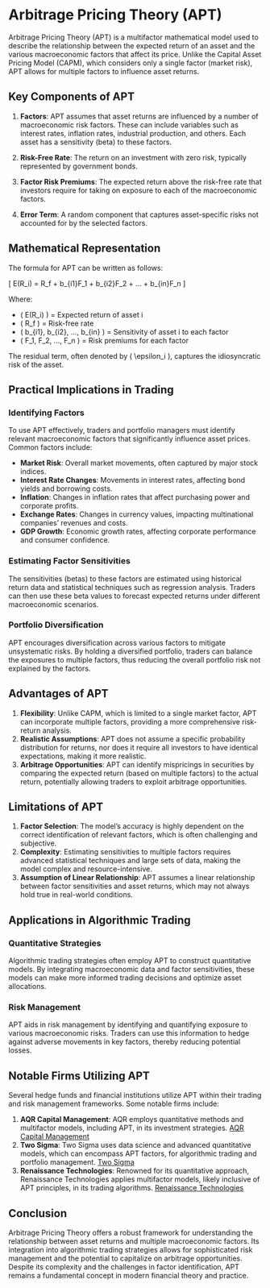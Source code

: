 # Arbitrage Pricing Theory (APT)

Arbitrage Pricing Theory (APT) is a multifactor mathematical model used to describe the relationship between the expected return of an asset and the various macroeconomic factors that affect its price. Unlike the Capital Asset Pricing Model (CAPM), which considers only a single factor (market risk), APT allows for multiple factors to influence asset returns.

## Key Components of APT

1. **Factors**: APT assumes that asset returns are influenced by a number of macroeconomic risk factors. These can include variables such as interest rates, inflation rates, industrial production, and others. Each asset has a sensitivity (beta) to these factors.

2. **Risk-Free Rate**: The return on an investment with zero risk, typically represented by government bonds.

3. **Factor Risk Premiums**: The expected return above the risk-free rate that investors require for taking on exposure to each of the macroeconomic factors.

4. **Error Term**: A random component that captures asset-specific risks not accounted for by the selected factors.

## Mathematical Representation

The formula for APT can be written as follows:

\[ E(R_i) = R_f + b_{i1}F_1 + b_{i2}F_2 + ... + b_{in}F_n \]

Where:
- \( E(R_i) \) = Expected return of asset i
- \( R_f \) = Risk-free rate
- \( b_{i1}, b_{i2}, ..., b_{in} \) = Sensitivity of asset i to each factor
- \( F_1, F_2, ..., F_n \) = Risk premiums for each factor

The residual term, often denoted by \( \epsilon_i \), captures the idiosyncratic risk of the asset.

## Practical Implications in Trading

### Identifying Factors

To use APT effectively, traders and portfolio managers must identify relevant macroeconomic factors that significantly influence asset prices. Common factors include:

- **Market Risk**: Overall market movements, often captured by major stock indices.
- **Interest Rate Changes**: Movements in interest rates, affecting bond yields and borrowing costs.
- **Inflation**: Changes in inflation rates that affect purchasing power and corporate profits.
- **Exchange Rates**: Changes in currency values, impacting multinational companies’ revenues and costs.
- **GDP Growth**: Economic growth rates, affecting corporate performance and consumer confidence.

### Estimating Factor Sensitivities

The sensitivities (betas) to these factors are estimated using historical return data and statistical techniques such as regression analysis. Traders can then use these beta values to forecast expected returns under different macroeconomic scenarios.

### Portfolio Diversification

APT encourages diversification across various factors to mitigate unsystematic risks. By holding a diversified portfolio, traders can balance the exposures to multiple factors, thus reducing the overall portfolio risk not explained by the factors.

## Advantages of APT

1. **Flexibility**: Unlike CAPM, which is limited to a single market factor, APT can incorporate multiple factors, providing a more comprehensive risk-return analysis.
2. **Realistic Assumptions**: APT does not assume a specific probability distribution for returns, nor does it require all investors to have identical expectations, making it more realistic.
3. **Arbitrage Opportunities**: APT can identify mispricings in securities by comparing the expected return (based on multiple factors) to the actual return, potentially allowing traders to exploit arbitrage opportunities.

## Limitations of APT

1. **Factor Selection**: The model’s accuracy is highly dependent on the correct identification of relevant factors, which is often challenging and subjective.
2. **Complexity**: Estimating sensitivities to multiple factors requires advanced statistical techniques and large sets of data, making the model complex and resource-intensive.
3. **Assumption of Linear Relationship**: APT assumes a linear relationship between factor sensitivities and asset returns, which may not always hold true in real-world conditions.

## Applications in Algorithmic Trading

### Quantitative Strategies

Algorithmic trading strategies often employ APT to construct quantitative models. By integrating macroeconomic data and factor sensitivities, these models can make more informed trading decisions and optimize asset allocations.

### Risk Management

APT aids in risk management by identifying and quantifying exposure to various macroeconomic risks. Traders can use this information to hedge against adverse movements in key factors, thereby reducing potential losses.

## Notable Firms Utilizing APT

Several hedge funds and financial institutions utilize APT within their trading and risk management frameworks. Some notable firms include:

1. **AQR Capital Management**: AQR employs quantitative methods and multifactor models, including APT, in its investment strategies. [AQR Capital Management](https://www.aqr.com)
2. **Two Sigma**: Two Sigma uses data science and advanced quantitative models, which can encompass APT factors, for algorithmic trading and portfolio management. [Two Sigma](https://www.twosigma.com)
3. **Renaissance Technologies**: Renowned for its quantitative approach, Renaissance Technologies applies multifactor models, likely inclusive of APT principles, in its trading algorithms. [Renaissance Technologies](https://www.rentec.com)

## Conclusion

Arbitrage Pricing Theory offers a robust framework for understanding the relationship between asset returns and multiple macroeconomic factors. Its integration into algorithmic trading strategies allows for sophisticated risk management and the potential to capitalize on arbitrage opportunities. Despite its complexity and the challenges in factor identification, APT remains a fundamental concept in modern financial theory and practice.